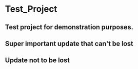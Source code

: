 # Test_Project



## Test project for demonstration purposes. 

## Super important update that can't be lost

## Update not to be lost